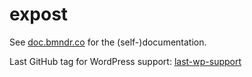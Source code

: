 # expost

See
[doc.bmndr.co](http://doc.bmndr.co)
for the (self-)documentation.

Last GitHub tag for WordPress support: [last-wp-support](https://github.com/bsoule/expost/releases/tag/last-wp-support)
